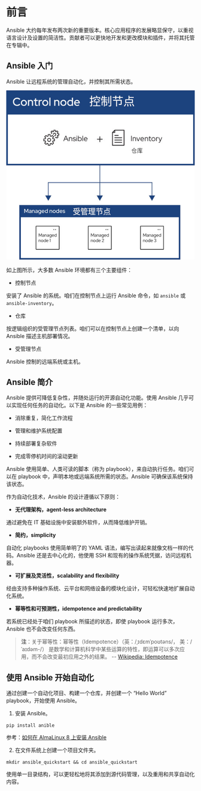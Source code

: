 # 前言

Ansible 大约每年发布两次新的重要版本。核心应用程序的发展略显保守，以重视语言设计及设置的简洁性。贡献者可以更快地开发和更改模块和插件，并将其托管在专辑中。

## Ansible 入门

Ansible 让远程系统的管理自动化，并控制其所需状态。

![Ansible 仓库起步](images/ansible_inv_start.jpeg)

如上图所示，大多数 Ansible 环境都有三个主要组件：

- 控制节点

安装了 Ansible 的系统。咱们在控制节点上运行 Ansible 命令，如 `ansible` 或 `ansible-inventory`。

- 仓库

按逻辑组织的受管理节点列表。咱们可以在控制节点上创建一个清单，以向 Ansible 描述主机部署情况。

- 受管理节点

Ansible 控制的远端系统或主机。


## Ansible 简介

Ansible 提供可降低复杂性，并随处运行的开源自动化功能。使用 Ansible 几乎可以实现任何任务的自动化。以下是 Ansible 的一些常见用例：

- 消除重复，简化工作流程

- 管理和维护系统配置

- 持续部署复杂软件

- 完成零停机时间的滚动更新

Ansible 使用简单、人类可读的脚本（称为 playbook），来自动执行任务。咱们可以在 playbook 中，声明本地或远端系统所需的状态。Ansible 可确保该系统保持该状态。

作为自动化技术，Ansible 的设计遵循以下原则：

- **无代理架构，agent-less architecture**

通过避免在 IT 基础设施中安装额外软件，从而降低维护开销。

- **简约，simplicity**

自动化 playbooks 使用简单明了的 YAML 语法，编写出读起来就像文档一样的代码。Ansible 还是去中心化的，他使用 SSH 和现有的操作系统凭据，访问远程机器。

- **可扩展及灵活性，scalability and flexibility**

经由支持多种操作系统、云平台和网络设备的模块化设计，可轻松快速地扩展自动化系统。

- **幂等性和可预测性，idempotence and predictability**

若系统已经处于咱们 playbook 所描述的状态，即使 playbook 运行多次，Ansible 也不会改变任何东西。

> **注**：关于幂等性：幂等性（Idempotence）（英：/ˌɪdɛmˈpoʊtəns/， 美：/ˈaɪdəm-/） 是数学和计算机科学中某些运算的特性，即运算可以多次应用，而不会改变最初应用之外的结果。
> -- [Wikipedia: Idempotence](https://en.wikipedia.org/wiki/Idempotence)


## 使用 Ansible 开始自动化

通过创建一个自动化项目、构建一个仓库，并创建一个 “Hello World” playbook，开始使用 Ansible。


1. 安装 Ansible。

```console
pip install anible
```

参考：[如何在 AlmaLinux 8 上安装 Ansible](https://www.mryunwei.com/244853.html)


2. 在文件系统上创建一个项目文件夹。

```console
mkdir ansible_quickstart && cd ansible_quickstart
```

使用单一目录结构，可以更轻松地将其添加到源代码管理，以及重用和共享自动化内容。
